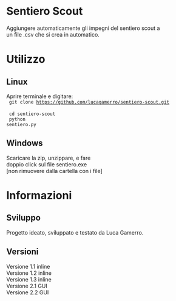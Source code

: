 # Sentiero Scout
Aggiungere automaticamente gli impegni del sentiero scout a <br>
un file .csv che si crea in automatico.

# Utilizzo
## Linux
Aprire terminale e digitare: <br>
<code> git clone https://github.com/lucagamerro/sentiero-scout.git </code> <br>
<code> cd sentiero-scout </code> <br>
<code> python sentiero.py </code> <br>
## Windows
Scaricare la zip, unzippare, e fare <br> 
doppio click sul file sentiero.exe <br>
[non rimuovere dalla cartella con i file]

# Informazioni
## Sviluppo
Progetto ideato, sviluppato e testato da Luca Gamerro. <br>
## Versioni
Versione 1.1 inline <br>
Versione 1.2 inline <br>
Versione 1.3 inline <br>
Versione 2.1 GUI <br>
Versione 2.2 GUI <br>
